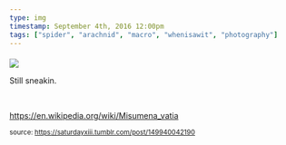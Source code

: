 ```yaml
---
type: img
timestamp: September 4th, 2016 12:00pm
tags: ["spider", "arachnid", "macro", "whenisawit", "photography"]
---
```

####
<img src="https://saturdayxiii.github.io/media/149940042190.jpg"/>
                                                                                          
Still sneakin.

<br/>

<a href="https://en.wikipedia.org/wiki/Misumena_vatia" target="_blank">https://en.wikipedia.org/wiki/Misumena_vatia</a><br/>
 
                                    
                
                
                
                
                                
<small>source: https://saturdayxiii.tumblr.com/post/149940042190</small>